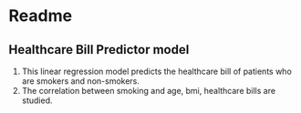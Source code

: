 # Readme
## Healthcare Bill Predictor model

1. This linear regression model predicts the healthcare bill of patients who are smokers and non-smokers.
2. The correlation between smoking and age, bmi, healthcare bills are studied.
